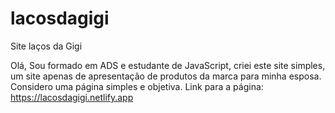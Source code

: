 # lacosdagigi
Site laços da Gigi

Olá,
Sou formado em ADS e estudante de JavaScript, criei este site simples, um site apenas de apresentação de produtos da marca para minha esposa.
Considero uma página simples e objetiva.
Link para a página: https://lacosdagigi.netlify.app
